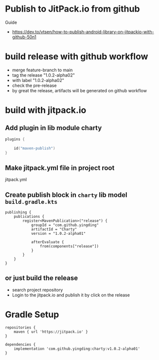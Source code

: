 # Publish to JitPack.io from github
Guide
* https://dev.to/vtsen/how-to-publish-android-library-on-jitpackio-with-github-50n1

# build release with github workflow
* merge feature-branch to main
* tag the release "1.0.2-alpha02"
* with label "1.0.2-alpha02"
* check the pre-release
* by great the release, artifacts will be generated on github workflow

# build with jitpack.io
## Add plugin in lib module charty
```kotlin
plugins {
    
    id("maven-publish")
}
```

## Make jitpack.yml file in project root
jitpack.yml

## Create publish block in `charty` lib model `build.gradle.kts`
```add publishing
publishing {
    publications {
        register<MavenPublication>("release") {
            groupId = "com.github.yingding"
            artifactId = "Charty"
            version = "1.0.2-alpha01"

            afterEvaluate {
                from(components["release"])
            }
        }
    }
}
```

## or just build the release
* search project repository
* Login to the jitpack.io and publish it by click on the release


# Gradle Setup
```
repositories {
    maven { url 'https://jitpack.io' }
}

dependencies {
    implementation 'com.github.yingding:charty:v1.0.2-alpha01'
}
```